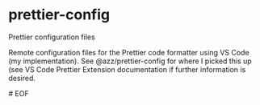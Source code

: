 # prettier-config
Prettier configuration files

Remote configuration files for the Prettier code formatter using VS Code (my implementation).
See @azz/prettier-config for where I picked this up (see VS Code Prettier Extension documentation
if further information is desired.

\# EOF
